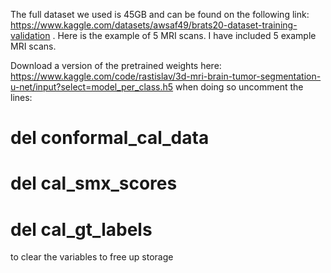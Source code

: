 The full dataset we used is 45GB and can be found on the following link: https://www.kaggle.com/datasets/awsaf49/brats20-dataset-training-validation . Here is the example of 5 MRI scans.
I have included 5 example MRI scans.


Download a version of the pretrained weights here: https://www.kaggle.com/code/rastislav/3d-mri-brain-tumor-segmentation-u-net/input?select=model_per_class.h5
when doing so uncomment the lines:

# del conformal_cal_data 
# del cal_smx_scores
# del cal_gt_labels

to clear the variables to free up storage
